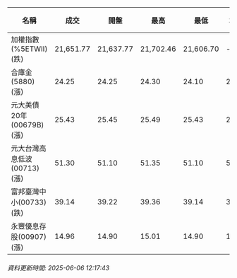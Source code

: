 | 名稱 | 成交 | 開盤 | 最高 | 最低 | 均價 | 成交金額(億) | 昨收 | 漲跌幅 | 漲跌 | 總量 | 昨量 | 振幅 |
| -------- | -------- | -------- | -------- |-------- | -------- | -------- |-------- |-------- |-------- | -------- | -------- |-------- |
|加權指數(%5ETWII) (跌)|21,651.77|21,637.77|21,702.46|21,606.70|-|2,084.96|21,674.43|0.10%|22.66|3,809,019|0|0.44%|
|合庫金(5880) (漲)|24.25|24.25|24.30|24.10|24.21|0.791|24.05|0.83%|0.20|3,266|7,230|0.83%|
|元大美債20年(00679B) (漲)|25.43|25.45|25.49|25.43|25.45|4.61|25.42|0.04%|0.01|18,108|38,312|0.24%|
|元大台灣高息低波(00713) (漲)|51.30|51.10|51.35|51.10|51.26|3.25|51.10|0.39%|0.20|6,346|10,337|0.49%|
|富邦臺灣中小(00733) (跌)|39.14|39.22|39.36|39.14|39.20|0.166|39.24|0.25%|0.10|423|418|0.56%|
|永豐優息存股(00907) (漲)|14.96|14.90|15.01|14.90|14.96|0.211|14.90|0.40%|0.06|1,411|2,609|0.74%|
###### 資料更新時間: 2025-06-06 12:17:43